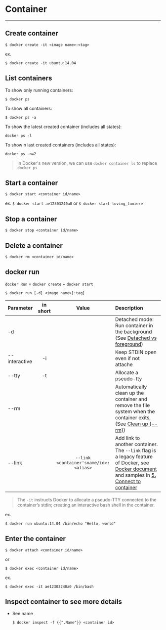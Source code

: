 # Container
---

## Create container

```
$ docker create -it <image name>:<tag>
```

ex. 
```
$ docker create -it ubuntu:14.04
```

## List containers


To show only running containers:
```
$ docker ps
```

To show all containers:
```
$ docker ps -a
```

To show the latest created container (includes all states):
```
docker ps -l
```

To show n last created containers (includes all states):
```
docker ps -n=2
```

> In Docker's new version, we can use `docker container ls` to replace `docker ps`


## Start a container

```
$ docker start <container id/name>
```

ex.
`$ docker start ae12303240a0` or `$ docker start loving_lumiere`



## Stop a container

```
$ docker stop <container id/name>
```


## Delete a container

```
$ docker rm <container id/name>
```


## docker run

`docker Run` = `docker create` + `docker start`

```
$ docker run [-d] <image name>[:tag] 
```

|        Parameter        | in short | Value | Description |
|:------------------------|:--------:|:-----:|:------------|
| -d |  | | Detached mode: Run container in the background (See [Detached vs foreground](https://docs.docker.com/engine/reference/run/#detached-vs-foreground)) |
| --interactive | -i | | Keep STDIN open even if not attache |
| --tty | -t | | Allocate a pseudo-tty |
| --rm |  | | Automatically clean up the container and remove the file system when the container exits, (See [Clean up (--rm)](https://docs.docker.com/engine/reference/run/#clean-up---rm)) |
| --link |  | `--link <container'sname/id>:<alias>` | Add link to another container. The `--link` flag is a legacy feature of Docker, see [Docker document](https://docs.docker.com/network/links/) and samples in [5. Connect to container](https://github.com/KarateJB/eBooks/tree/master/Docker/5.%20Connect%20to%20container) |



> The `-it` instructs Docker to allocate a pseudo-TTY connected to the container’s stdin; creating an interactive bash shell in the container.


ex.
```
$ docker run ubuntu:14.04 /bin/echo "Hello, world"
```


## Enter the container

```
$ docker attach <container id/name>
```

or 

```
$ docker exec <container id/name>
```

ex.
```
$ docker exec -it ae12303240a0 /bin/bash
```


## Inspect container to see more details


- See name

    ```
    $ docker inspect -f {{".Name"}} <container id>
    ```

